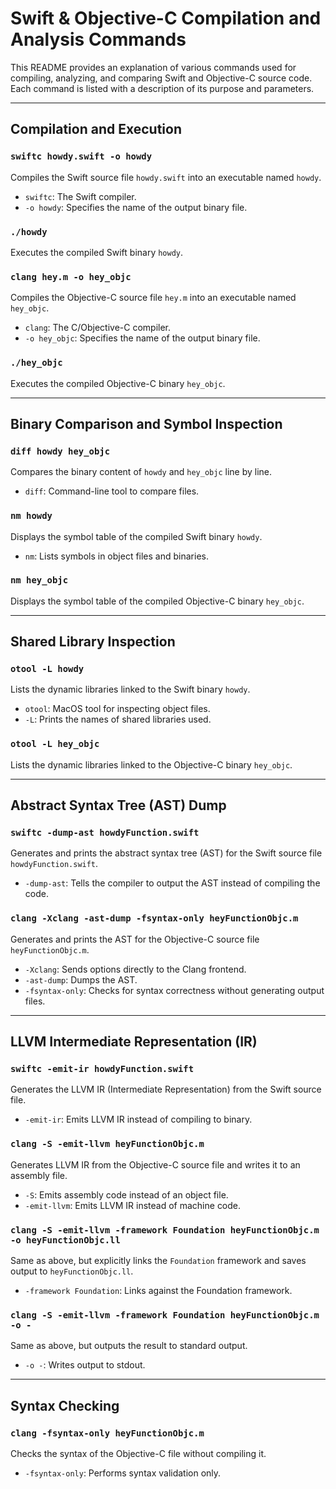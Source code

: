 # Swift & Objective-C Compilation and Analysis Commands

This README provides an explanation of various commands used for compiling, analyzing, and comparing Swift and Objective-C source code. Each command is listed with a description of its purpose and parameters.

---

## Compilation and Execution

### `swiftc howdy.swift -o howdy`
Compiles the Swift source file `howdy.swift` into an executable named `howdy`.
- `swiftc`: The Swift compiler.
- `-o howdy`: Specifies the name of the output binary file.

### `./howdy`
Executes the compiled Swift binary `howdy`.

### `clang hey.m -o hey_objc`
Compiles the Objective-C source file `hey.m` into an executable named `hey_objc`.
- `clang`: The C/Objective-C compiler.
- `-o hey_objc`: Specifies the name of the output binary file.

### `./hey_objc`
Executes the compiled Objective-C binary `hey_objc`.

---

## Binary Comparison and Symbol Inspection

### `diff howdy hey_objc`
Compares the binary content of `howdy` and `hey_objc` line by line.
- `diff`: Command-line tool to compare files.

### `nm howdy`
Displays the symbol table of the compiled Swift binary `howdy`.
- `nm`: Lists symbols in object files and binaries.

### `nm hey_objc`
Displays the symbol table of the compiled Objective-C binary `hey_objc`.

---

## Shared Library Inspection

### `otool -L howdy`
Lists the dynamic libraries linked to the Swift binary `howdy`.
- `otool`: MacOS tool for inspecting object files.
- `-L`: Prints the names of shared libraries used.

### `otool -L hey_objc`
Lists the dynamic libraries linked to the Objective-C binary `hey_objc`.

---

## Abstract Syntax Tree (AST) Dump

### `swiftc -dump-ast howdyFunction.swift`
Generates and prints the abstract syntax tree (AST) for the Swift source file `howdyFunction.swift`.
- `-dump-ast`: Tells the compiler to output the AST instead of compiling the code.

### `clang -Xclang -ast-dump -fsyntax-only heyFunctionObjc.m`
Generates and prints the AST for the Objective-C source file `heyFunctionObjc.m`.
- `-Xclang`: Sends options directly to the Clang frontend.
- `-ast-dump`: Dumps the AST.
- `-fsyntax-only`: Checks for syntax correctness without generating output files.

---

## LLVM Intermediate Representation (IR)

### `swiftc -emit-ir howdyFunction.swift`
Generates the LLVM IR (Intermediate Representation) from the Swift source file.
- `-emit-ir`: Emits LLVM IR instead of compiling to binary.

### `clang -S -emit-llvm heyFunctionObjc.m`
Generates LLVM IR from the Objective-C source file and writes it to an assembly file.
- `-S`: Emits assembly code instead of an object file.
- `-emit-llvm`: Emits LLVM IR instead of machine code.

### `clang -S -emit-llvm -framework Foundation heyFunctionObjc.m -o heyFunctionObjc.ll`
Same as above, but explicitly links the `Foundation` framework and saves output to `heyFunctionObjc.ll`.
- `-framework Foundation`: Links against the Foundation framework.

### `clang -S -emit-llvm -framework Foundation heyFunctionObjc.m -o -`
Same as above, but outputs the result to standard output.
- `-o -`: Writes output to stdout.

---

## Syntax Checking

### `clang -fsyntax-only heyFunctionObjc.m`
Checks the syntax of the Objective-C file without compiling it.
- `-fsyntax-only`: Performs syntax validation only.
